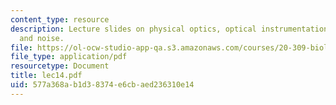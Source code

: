 ```yaml
---
content_type: resource
description: Lecture slides on physical optics, optical instrumentation, detectors,
  and noise.
file: https://ol-ocw-studio-app-qa.s3.amazonaws.com/courses/20-309-biological-engineering-ii-instrumentation-and-measurement-fall-2006/577a368ab1d38374e6cbaed236310e14_lec14.pdf
file_type: application/pdf
resourcetype: Document
title: lec14.pdf
uid: 577a368a-b1d3-8374-e6cb-aed236310e14
---
```

